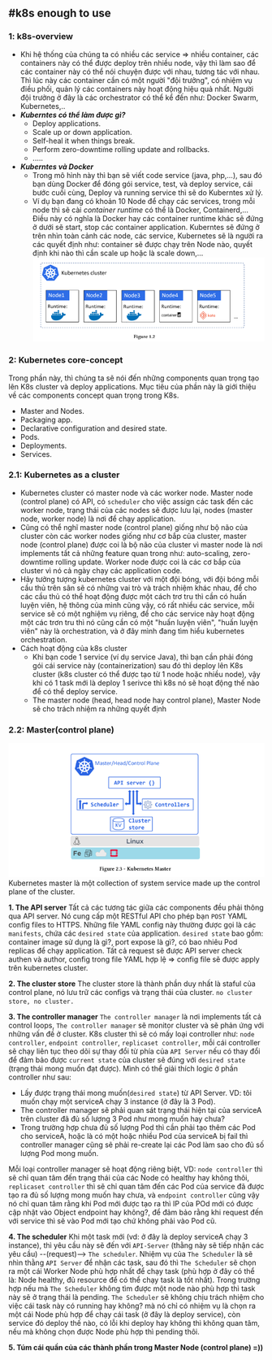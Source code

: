 ## #k8s enough to use

### 1: k8s-overview

* Khi hệ thống của chúng ta có nhiều các service => nhiều container, các containers này có thể được deploy trên nhiều node, vậy thì làm sao để các container này có thể nói chuyện được với nhau, tương tác với nhau. Thì lúc này các container cần có một người "đội trưởng", có nhiệm vụ điều phối, quản lý các containers này hoạt động hiệu quả nhất. Người đội trưởng ở đây là các orchestrator có thể kể đến như: Docker Swarm, Kubernetes,..
* ***Kuberntes có thể làm được gì?***
  * Deploy applications.
  * Scale up or down application.
  * Self-heal it when things break.
  * Perform zero-downtime rolling update and rollbacks.
  * .....
* ***Kuberntes và Docker***
  * Trong mô hình này thì bạn sẽ viết code service (java, php,...), sau đó bạn dùng Docker để đóng gói service, test, và deploy service, cái bước cuối cùng, Deploy và running service thì sẽ do Kuberntes xử lý.
  * Ví dụ bạn đang có khoản 10 Node để chạy các services, trong mỗi node thì sẽ cài *container runtime* có thể là Docker, Containerd,... Điều này có nghĩa là Docker hay các container runtime khác sẽ đứng ở dưới sẽ start, stop các container application. Kuberntes sẽ đứng ở trên nhìn toàn cảnh các node, các service, Kubernetes sẽ là người ra các quyết định như: container sẽ được chạy trên Node nào, quyết định khi nào thì cần scale up hoặc là scale down,...
    ![Screenshot](images/2022-04-11_17-10.png)

### 2: Kubernetes core-concept

Trong phần này, thì chúng ta sẽ nói đến những components quan trọng tạo lên K8s cluster và deploy applications. Mục tiêu của phần này là giới thiệu về các components concept quan trọng trong K8s.

* Master and Nodes.
* Packaging app.
* Declarative configuration and desired state.
* Pods.
* Deployments.
* Services.

### 2.1: Kubernetes as a cluster

* Kubernetes cluster có master node và các worker node. Master node (control plane) có API, có `scheduler` cho việc assign các task đến các worker node, trạng thái của các nodes sẽ được lưu lại, nodes (master node, worker node) là nơi để chạy application.
* Cũng có thể nghĩ master node (control plane) giống như bộ não của cluster còn các worker nodes giống như cơ bắp của cluster, master node (control plane) được coi là bộ não của cluster vì master node là nơi implements tất cả những feature quan trong như: auto-scaling, zero-downtime rolling update. Worker node được coi là các cơ bắp của cluster vì nó cả ngày chạy các application code.
* Hãy tưởng tượng kubernetes cluster với một đội bóng, với đội bóng mỗi cầu thủ trên sân sẽ có những vai trò và trách nhiệm khác nhau, để cho các cầu thủ có thể hoạt động được một cách trơ tru thì cần có huấn luyện viên, hệ thông của mình cũng vậy, có rất nhiều các service, mỗi service sẽ có một nghiệm vụ riêng, để cho các service này hoạt động một các trơn tru thì nó cũng cần có một "huấn luyện viên", "huấn luyện viên" này là orchestration, và ở đây mình đang tìm hiểu kubernetes orchestration.
* Cách hoạt động của k8s cluster
  * Khi bạn code 1 service (ví dụ service Java), thì bạn cần phải đóng gói cái service này (containerization) sau đó thì deploy lên K8s cluster (k8s cluster có thể được tạo từ 1 node hoặc nhiều node), vậy khi có 1 task mới là deploy 1 serivce thì k8s nó sẽ hoạt động thế nào để có thể deploy service.
  * The master node (head, head node hay control plane), Master Node sẽ cho trách nhiệm ra những quyết định

### 2.2: Master(control plane)

![Screenshot](images/1.png)
Kubernetes master là một collection of system service made up the control plane of the cluster.

**1. The API server**
Tất cả các tương tác giữa các components đều phải thông qua API server.
Nó cung cấp một RESTful API cho phép bạn `POST` YAML config files to HTTPS. Những file YAML config này thường được gọi là các `manifests`, chứa các `desired state` của application. `desired state` bao gồm: container image sử dụng là gì?, port expose là gì?, có bao nhiêu Pod replicas để chạy application.
Tất cả request sẽ được API server check authen và author, config trong file YAML hợp lệ => config file sẽ được apply trên kubernetes cluster.

**2. The cluster store**
The cluster store là thành phần duy nhất là staful của control plane, nó lưu trữ các configs và trạng thái của cluster. `no cluster store, no cluster.`

**3. The controller manager**
`The controller manager` là nơi implements tất cả control loops, `The controller manager` sẽ monitor cluster và sẽ phản ứng với những vấn đề ở cluster. K8s cluster thì sẽ có mấy loại controller như: `node controller`, `endpoint controller`, `replicaset controller`, mỗi cái controller sẽ chạy liên tục theo dõi sự thay đổi từ phía của `API Server` nếu có thay đổi để đảm bảo được `current state` của cluster sẽ đúng với `desired state` (trạng thái mong muốn đạt được).
Mình có thể giải thích logic ở phần controller như sau:

* Lấy được trạng thái mong muốn(`desired state`) từ API Server. VD: tôi muốn chạy một serviceA chạy 3 instance (ở đây là 3 Pod).
* The controller manager sẽ phải quan sát trạng thái hiện tại của serviceA trên cluster đã đủ số lượng 3 Pod như mong muốn hay chưa?
* Trong trường hợp chưa đủ số lượng Pod thì cần phải tạo thêm các Pod cho serviceA, hoặc là có một hoặc nhiều Pod của serviceA bị fail thì controller manager cũng sẽ phải re-create lại các Pod làm sao cho đủ số lượng Pod mong muốn.

Mỗi loại controller manager sẽ hoạt động riêng biệt, VD: `node controller` thì sẽ chỉ quan tâm đến trạng thái của các Node có healthy hay không thôi, `replicaset controller` thì sẽ chỉ quan tâm đến các Pod của service đã được tạo ra đủ số lượng mong muốn hay chưa, và `endpoint controller` cũng vậy nó chỉ quan tâm rằng khi Pod mới được tạo ra thì IP của POd mới có được cập nhật vào Object endpoint hay không?, để đảm bảo rằng khi request đến với service thì sẽ vào Pod mới tạo chứ không phải vào Pod cũ.

**4. The scheduler**
Khi một task mới (vd: ở đây là deploy serviceA chạy 3 instance), thì yêu cầu này sẽ đến với `API-Server` (thằng này sẽ tiếp nhận các yêu cầu) --(request)--> `The scheduler`.
Nhiệm vụ của `The Scheduler` là sẽ nhìn thằng `API Server` để nhận các task, sau đó thì `The Scheduler` sẽ chọn ra một cái Worker Node phù hợp nhất để chạy task (phù hợp ở đây có thể là: Node healthy, đủ resource để có thể chạy task là tốt nhất).
Trong trường hợp nếu mà `The Scheduler` không tìm được một node nào phù hợp thì task này sẽ ở trạng thái là pending.
`The Scheduler` sẽ không chịu trách nhiệm cho việc cái task này có running hay không? mà nó chỉ có nhiệm vụ là chọn ra một cái Node phù hợp để chạy cái task (ở đây là deploy service), còn service đó deploy thế nào, có lỗi khi deploy hay không thì không quan tâm, nếu mà không chọn được Node phù hợp thì pending thôi.

**5. Túm cái quần của các thành phần trong Master Node (control plane) =))**



